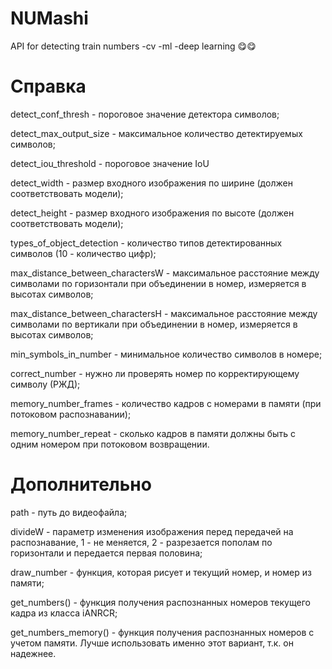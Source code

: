 # NUMashi
API for detecting train numbers -cv -ml -deep learning 😋😋

# Справка
detect_conf_thresh - пороговое значение детектора символов;

detect_max_output_size - максимальное количество детектируемых символов;

detect_iou_threshold - пороговое значение IoU

detect_width - размер входного изображения по ширине (должен соответствовать модели);

detect_height - размер входного изображения по высоте (должен соответствовать модели);

types_of_object_detection - количество типов детектированных символов (10 - количество цифр);

max_distance_between_charactersW - максимальное расстояние между символами по горизонтали при объединении в номер, измеряется в высотах символов;

max_distance_between_charactersH - максимальное расстояние между символами по вертикали при объединении в номер, измеряется в высотах символов;

min_symbols_in_number - минимальное количество символов в номере;

correct_number - нужно ли проверять номер по корректирующему символу (РЖД);

memory_number_frames - количество кадров с номерами в памяти (при потоковом распознавании);

memory_number_repeat - сколько кадров в памяти должны быть с одним номером при потоковом возвращении.


# Дополнительно 
path - путь до видеофайла;

divideW - параметр изменения изображения перед передачей на распознавание, 1 - не меняется, 2 - разрезается пополам по горизонтали и передается первая половина;

draw_number - функция, которая рисует и текущий номер, и номер из памяти;

get_numbers() - функция получения распознанных номеров текущего кадра из класса iANRCR;

get_numbers_memory() - функция получения распознанных номеров с учетом памяти. Лучше использовать именно этот вариант, т.к. он надежнее.
